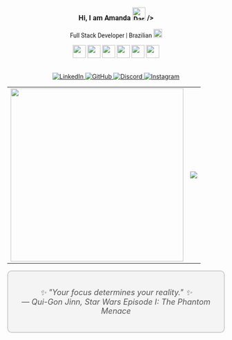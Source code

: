 <div align="center" style="font-family: 'Roboto', sans-serif;">
  <h3> Hi, I am Amanda <img src="https://png.pngtree.com/png-vector/20220621/ourmid/pngtree-darth-vader-movie-character-png-image_5154238.png" width="30px" alt="Darth Vader"> /> </h3>
  
  <p>
    Full Stack Developer | Brazilian <img src="https://upload.wikimedia.org/wikipedia/commons/thumb/0/05/Flag_of_Brazil.svg/1280px-Flag_of_Brazil.svg.png" width="20px" alt="Brazilian Flag">
  </p>
</div>


<div align="center">
  
  <img src="https://upload.wikimedia.org/wikipedia/commons/thumb/9/9a/Laravel.svg/1969px-Laravel.svg.png" width="30px"/>

  <img src="https://upload.wikimedia.org/wikipedia/commons/thumb/a/a7/React-icon.svg/2300px-React-icon.svg.png" width="30px"/>

  <img src="https://upload.wikimedia.org/wikipedia/commons/6/6a/JavaScript-logo.png" width="30px"/>

  <img src="https://upload.wikimedia.org/wikipedia/commons/thumb/b/bd/Logo_C_sharp.svg/1200px-Logo_C_sharp.svg.png" width="30px"/>

  <img src="https://github.com/amandabarboza/amandabarboza/assets/71797931/49bd040f-cbce-476b-bac2-f57390991bc4" width="30px"/>

  <img src="https://upload.wikimedia.org/wikipedia/commons/thumb/6/62/CSS3_logo.svg/2048px-CSS3_logo.svg.png" width="30px"/>
    
</div>

<br/>

<p align="center">
  <a href="https://www.linkedin.com/in/amanda-barboza-dev/">
    <img src="https://img.shields.io/badge/LinkedIn-0077B5?style=for-the-badge&logo=linkedin&logoColor=white" alt="LinkedIn">
  </a>
  <a href="https://github.com/amandabarboza">
    <img src="https://img.shields.io/badge/GitHub-181717?style=for-the-badge&logo=github&logoColor=white" alt="GitHub">
  </a>
  <a href="https://discord.com/users/amandinha9907">
    <img src="https://img.shields.io/badge/Discord-7289DA?style=for-the-badge&logo=discord&logoColor=white" alt="Discord">
  </a>
  <a href="https://www.instagram.com/amandabarboz4/">
    <img src="https://img.shields.io/badge/Instagram-E4405F?style=for-the-badge&logo=instagram&logoColor=white" alt="Instagram">
  </a>
</p>

<table>
  <tr>
    <td>
      <img src="https://github.com/amandabarboza/amandabarboza/assets/71797931/638de5f2-14b8-40c1-bb15-9270e17c6b37" width="400">
    </td>
    <td>
      <a href="https://github.com/amandabarboza/github-readme-stats">
        <img src="https://github-readme-stats.vercel.app/api/top-langs/?username=amandabarboza&layout=compact">
      </a>
    </td>
  </tr>
</table>



</div>

<div style="background-color: #f4f4f4; border: 2px solid #ccc; border-radius: 10px; padding: 20px;">
  <div style="text-align: center; font-size: 18px; font-style: italic; color: #555;">
    <p>
      ✨ "Your focus determines your reality." ✨<br>
      — Qui-Gon Jinn, Star Wars Episode I: The Phantom Menace
    </p>
  </div>
</div>


<!--
![HTML5](https://img.shields.io/badge/html5-%23E34F26.svg?&style=for-the-badge&logo=html5&logoColor=white)
![CSS3](https://img.shields.io/badge/css3-%231572B6.svg?&style=for-the-badge&logo=css3&logoColor=white)
![JavaScript](https://img.shields.io/badge/javascript-%23F7DF1E.svg?&style=for-the-badge&logo=javascript&logoColor=black)
![Node.js](https://img.shields.io/badge/node.js-%2343853D.svg?&style=for-the-badge&logo=node.js&logoColor=white)
-->

<!--
**amandabarboza/amandabarboza** is a ✨ _special_ ✨ repository because its `README.md` (this file) appears on your GitHub profile.

Here are some ideas to get you started:

- 🔭 I’m currently working on ...
- 🌱 I’m currently learning ...
- 👯 I’m looking to collaborate on ...
- 🤔 I’m looking for help with ...
- 💬 Ask me about ...
- 📫 How to reach me: ...
- 😄 Pronouns: ...
- ⚡ Fun fact: ...
-->
